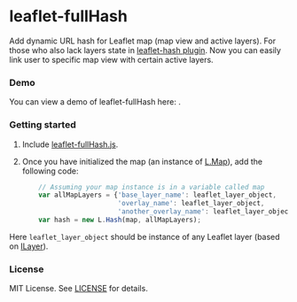 leaflet-fullHash
================

Add dynamic URL hash for Leaflet map (map view and active layers). For those who also lack layers state in [leaflet-hash plugin](https://github.com/mlevans/leaflet-hash). Now you can easily link user to specific map view with certain active layers. 

### Demo
You can view a demo of leaflet-fullHash here: .

### Getting started
1. Include [leaflet-fullHash.js](https://github.com/KoGor/leaflet-fullHash/blob/master/leaflet-fullHash.js).

2. Once you have initialized the map (an instance of [L.Map](http://leafletjs.com/reference.html#map-class)), add the following code:

	```javascript
        // Assuming your map instance is in a variable called map
        var allMapLayers = {'base_layer_name': leaflet_layer_object,
                            'overlay_name': leaflet_layer_object,
                            'another_overlay_name': leaflet_layer_object};
        var hash = new L.Hash(map, allMapLayers);
    ```
Here `leaflet_layer_object` should be instance of any Leaflet layer (based on [ILayer](http://leafletjs.com/reference.html#ilayer)).

### License

MIT License. See [LICENSE](https://github.com/KoGor/leaflet-fullHash/blob/master/LICENSE) for details.
